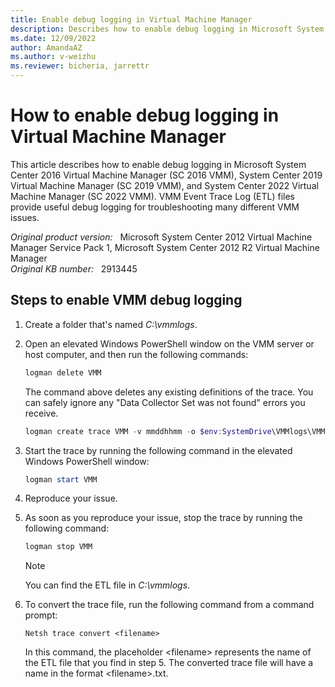 ```yaml
---
title: Enable debug logging in Virtual Machine Manager
description: Describes how to enable debug logging in Microsoft System Center Virtual Machine Manager.
ms.date: 12/09/2022
author: AmandaAZ
ms.author: v-weizhu
ms.reviewer: bicheria, jarrettr
---
```

# How to enable debug logging in Virtual Machine Manager

This article describes how to enable debug logging in Microsoft System Center 2016 Virtual Machine Manager (SC 2016 VMM), System Center 2019 Virtual Machine Manager (SC 2019 VMM), and System Center 2022 Virtual Machine Manager (SC 2022 VMM). VMM Event Trace Log (ETL) files provide useful debug logging for troubleshooting many different VMM issues.

_Original product version:_ &nbsp; Microsoft System Center 2012 Virtual Machine Manager Service Pack 1, Microsoft System Center 2012 R2 Virtual Machine Manager   
_Original KB number:_ &nbsp; 2913445

## Steps to enable VMM debug logging

1. Create a folder that's named *C:\vmmlogs*.

2. Open an elevated Windows PowerShell window on the VMM server or host computer, and then run the following commands:

    ```powershell
    logman delete VMM
    ```

    The command above deletes any existing definitions of the trace. You can safely ignore any "Data Collector Set was not found" errors you receive.
    
    ```powershell
    logman create trace VMM -v mmddhhmm -o $env:SystemDrive\VMMlogs\VMMLog_$env:computername.ETL -cnf 01:00:00 -p Microsoft-VirtualMachineManager-Debug -nb 10 250 -bs 16 -max 512
    ```
3. Start the trace by running the following command in the elevated Windows PowerShell window:

    ```powershell
    logman start VMM
    ```
4. Reproduce your issue.

5. As soon as you reproduce your issue, stop the trace by running the following command:

    ```powershell
    logman stop VMM
    ```

    > [!NOTE]
    > You can find the ETL file in *C:\vmmlogs*.

6. To convert the trace file, run the following command from a command prompt:

    ```console
    Netsh trace convert <filename>
    ```

    In this command, the placeholder \<filename> represents the name of the ETL file that you find in step 5. The converted trace file will have a name in the format \<filename>.txt.
